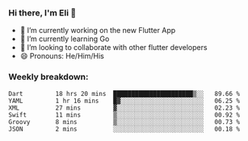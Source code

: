 ### Hi there, I'm Eli 👋
- 🔭 I’m currently working on the new Flutter App
- 🌱 I’m currently learning Go
- 🦄 I’m looking to collaborate with other flutter developers
- 😄 Pronouns: He/Him/His

### Weekly breakdown:
<!--START_SECTION:waka-->

```text
Dart         18 hrs 20 mins  ██████████████████████▒░░   89.66 %
YAML         1 hr 16 mins    █▓░░░░░░░░░░░░░░░░░░░░░░░   06.25 %
XML          27 mins         ▓░░░░░░░░░░░░░░░░░░░░░░░░   02.23 %
Swift        11 mins         ▒░░░░░░░░░░░░░░░░░░░░░░░░   00.92 %
Groovy       8 mins          ▒░░░░░░░░░░░░░░░░░░░░░░░░   00.73 %
JSON         2 mins          ░░░░░░░░░░░░░░░░░░░░░░░░░   00.18 %
```

<!--END_SECTION:waka-->
